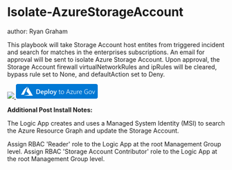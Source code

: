 # Isolate-AzureStorageAccount
author: Ryan Graham

This playbook will take Storage Account host entites from triggered incident and search for matches in the enterprises subscriptions. An email for approval will be sent to isolate Azure Storage Account. Upon approval, the Storage Account firewall virtualNetworkRules and ipRules will be cleared, bypass rule set to None, and defaultAction set to Deny.

<a href="https://portal.azure.com/#create/Microsoft.Template/uri/https%3A%2F%2Fraw.githubusercontent.com%2FAzure%2FAzure-Sentinel%2Fmaster%2FPlaybooks%2FIsolate-AzureStorageAccount%2Fazuredeploy.json" target="_blank">
    <img src="https://aka.ms/deploytoazurebutton"/>
</a>
<a href="https://portal.azure.us/#create/Microsoft.Template/uri/https%3A%2F%2Fraw.githubusercontent.com%2FAzure%2FAzure-Sentinel%2Fmaster%2FPlaybooks%2FIsolate-AzureStorageAccount%2Fazuredeploy.json" target="_blank">
<img src="https://raw.githubusercontent.com/Azure/azure-quickstart-templates/master/1-CONTRIBUTION-GUIDE/images/deploytoazuregov.png"/>
</a>

**Additional Post Install Notes:**

The Logic App creates and uses a Managed System Identity (MSI) to search the Azure Resource Graph and update the Storage Account.

Assign RBAC 'Reader' role to the Logic App at the root Management Group level.
Assign RBAC 'Storage Account Contributor' role to the Logic App at the root Management Group level.